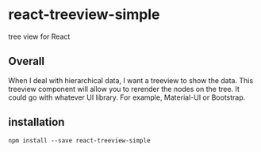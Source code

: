 # react-treeview-simple
tree view for React

## Overall
When I deal with hierarchical data, I want a treeview to show the data. This treeview component will allow you to rerender the nodes on the tree. It could go with whatever UI library. For example, Material-UI or Bootstrap.

## installation

```
npm install --save react-treeview-simple
```

